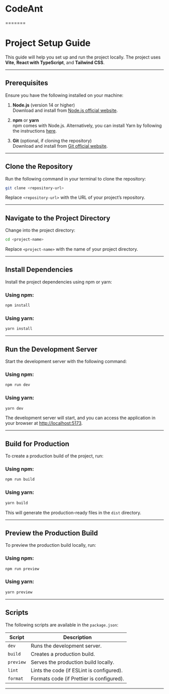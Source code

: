 # CodeAnt
=======
# **Project Setup Guide**

This guide will help you set up and run the project locally. The project uses **Vite**, **React with TypeScript**, and **Tailwind CSS**.

---

## **Prerequisites**

Ensure you have the following installed on your machine:

1. **Node.js** (version 14 or higher)  
   Download and install from [Node.js official website](https://nodejs.org/).

2. **npm** or **yarn**  
   npm comes with Node.js. Alternatively, you can install Yarn by following the instructions [here](https://yarnpkg.com/).

3. **Git** (optional, if cloning the repository)  
   Download and install from [Git official website](https://git-scm.com/).

---

## **Clone the Repository**

Run the following command in your terminal to clone the repository:

```bash
git clone <repository-url>
```

Replace `<repository-url>` with the URL of your project’s repository.

---

## **Navigate to the Project Directory**

Change into the project directory:

```bash
cd <project-name>
```

Replace `<project-name>` with the name of your project directory.

---

## **Install Dependencies**

Install the project dependencies using npm or yarn:

### Using npm:
```bash
npm install
```

### Using yarn:
```bash
yarn install
```

---

## **Run the Development Server**

Start the development server with the following command:

### Using npm:
```bash
npm run dev
```

### Using yarn:
```bash
yarn dev
```

The development server will start, and you can access the application in your browser at [http://localhost:5173](http://localhost:5173).

---

## **Build for Production**

To create a production build of the project, run:

### Using npm:
```bash
npm run build
```

### Using yarn:
```bash
yarn build
```

This will generate the production-ready files in the `dist` directory.

---

## **Preview the Production Build**

To preview the production build locally, run:

### Using npm:
```bash
npm run preview
```

### Using yarn:
```bash
yarn preview
```

---

## **Scripts**

The following scripts are available in the `package.json`:

| Script         | Description                                     |
| -------------- | ----------------------------------------------- |
| `dev`          | Runs the development server.                   |
| `build`        | Creates a production build.                    |
| `preview`      | Serves the production build locally.           |
| `lint`         | Lints the code (if ESLint is configured).       |
| `format`       | Formats code (if Prettier is configured).       |

---


